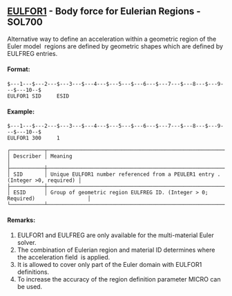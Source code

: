 ## [EULFOR1](https://nexus.hexagon.com/documentationcenter/bundle/MSC_Nastran_2022.4/page/Nastran_Combined_Book/qrg/bulkde/TOC.EULFOR1.xhtml) - Body force for Eulerian Regions - SOL700

Alternative way to define an acceleration within a geometric region of the Euler model  regions are defined by geometric shapes which are defined by EULFREG entries.

#### Format:

```nastran
$---1---$---2---$---3---$---4---$---5---$---6---$---7---$---8---$---9---$---10--$
EULFOR1 SID     ESID                                                            
```

#### Example:

```nastran
$---1---$---2---$---3---$---4---$---5---$---6---$---7---$---8---$---9---$---10--$
EULFOR1 300     1                                                               
```

```text
┌───────────┬───────────────────────────────────────────────────────────────────────────────┐
│ Describer │ Meaning                                                                       │
├───────────┼───────────────────────────────────────────────────────────────────────────────┤
│ SID       │ Unique EULFOR1 number referenced from a PEULER1 entry .(Integer >0, required) │
├───────────┼───────────────────────────────────────────────────────────────────────────────┤
│ ESID      │ Group of geometric region EULFREG ID. (Integer > 0; Required)                 │
└───────────┴───────────────────────────────────────────────────────────────────────────────┘
```

#### Remarks:

1. EULFOR1 and EULFREG are only available for the multi-material Euler solver.
2. The combination of Eulerian region and material ID determines where the acceleration field  is applied.
3. It is allowed to cover only part of the Euler domain with EULFOR1 definitions.
4. To increase the accuracy of the region definition parameter MICRO can be used.
